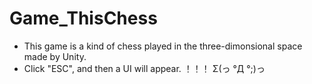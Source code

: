 # Game_ThisChess
- This game is a kind of chess played in the three-dimonsional space made by Unity. 
- Click "ESC", and then a UI will appear. ！！！ Σ(っ °Д °;)っ
